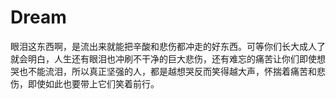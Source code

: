 # Dream

眼泪这东西啊，是流出来就能把辛酸和悲伤都冲走的好东西。可等你们长大成人了就会明白，人生还有眼泪也冲刷不干净的巨大悲伤，还有难忘的痛苦让你们即使想哭也不能流泪，所以真正坚强的人，都是越想哭反而笑得越大声，怀揣着痛苦和悲伤，即使如此也要带上它们笑着前行。

